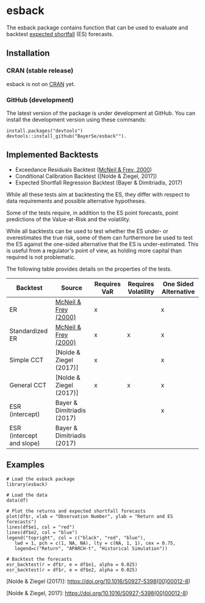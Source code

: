 # esback

The esback package contains function that can be used to evaluate and backtest
[expected shortfall](https://en.wikipedia.org/wiki/Expected_shortfall) (ES) forecasts.

## Installation

### CRAN (stable release)

esback is not on [CRAN](https://cran.r-project.org/) yet.

### GitHub (development)

The latest version of the package is under development at GitHub. 
You can install the development version using these commands:

    install.packages("devtools")
    devtools::install_github("BayerSe/esback"").
    
## Implemented Backtests

* Exceedance Residuals Backtest ([McNeil & Frey, 2000])
* Conditional Calibration Backtest ([Nolde & Ziegel, 2017])
* Expected Shortfall Regression Backtest (Bayer & Dimitriadis, 2017)

While all these tests aim at backtesting the ES, they differ with respect to data
requirements and possible alternative hypotheses.

Some of the tests require, in addition to the ES point forecasts, point predictions of 
the Value-at-Risk and the volatility.

While all backtests can be used to test whether the ES under- or overestimates 
the true risk, some of them can furthermore be used to test the ES against the 
one-sided alternative that the ES is under-estimated.
This is useful from a regulator's point of view, 
as holding more capital than required is not problematic.

The following table provides details on the properties of the tests.

| Backtest                  | Source                     | Requires VaR | Requires Volatility | One Sided Alternative |
|---------------------------|----------------------------|--------------|---------------------|-----------------------|
| ER                        | [McNeil & Frey (2000)]     | x            |                     | x                     |
| Standardized ER           | [McNeil & Frey (2000)]     | x            | x                   | x                     |
| Simple CCT                | [Nolde & Ziegel (2017)]    | x            |                     | x                     |
| General CCT               | [Nolde & Ziegel (2017)]    | x            | x                   | x                     |
| ESR (intercept)           | Bayer & Dimitriadis (2017) |              |                     | x                     |
| ESR (intercept and slope) | Bayer & Dimitriadis (2017) |              |                     |                       |


## Examples

    # Load the esback package
    library(esback)
   
    # Load the data
    data(df)
    
    # Plot the returns and expected shortfall forecasts
    plot(df$r, xlab = "Observation Number", ylab = "Return and ES forecasts")
    lines(df$e1, col = "red")
    lines(df$e2, col = "blue")
    legend("topright", col = c("black", "red", "blue"), 
       lwd = 1, pch = c(1, NA, NA), lty = c(NA, 1, 1), cex = 0.75, 
       legend=c("Return", "APARCH-t", "Historical Simulation"))

    # Backtest the forecasts
    esr_backtest(r = df$r, e = df$e1, alpha = 0.025)
    esr_backtest(r = df$r, e = df$e2, alpha = 0.025)

[McNeil & Frey (2000)]: https://arxiv.org/abs/1608.05498    

[McNeil & Frey, 2000]: https://arxiv.org/abs/1608.05498

[Nolde & Ziegel (2017)]: https://doi.org/10.1016/S0927-5398(00)00012-8)

[Nolde & Ziegel, 2017]: https://doi.org/10.1016/S0927-5398(00)00012-8)
